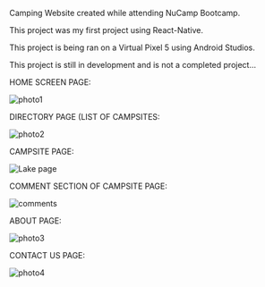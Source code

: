 Camping Website created while attending NuCamp Bootcamp.

This project was my first project using React-Native. 

This project is being ran on a Virtual Pixel 5 using Android Studios.

This project is still in development and is not a completed project...




HOME SCREEN PAGE:


![photo1](https://github.com/user-attachments/assets/3139276f-8171-425d-a222-4ee1eca1d32d) 



DIRECTORY PAGE (LIST OF CAMPSITES:


![photo2](https://github.com/user-attachments/assets/318eb429-9969-498a-9cbf-46a28d9bda01)



CAMPSITE PAGE:



![Lake page](https://github.com/user-attachments/assets/2015bb33-bac4-47ec-b7cf-3f29a4d98cd1)



COMMENT SECTION OF CAMPSITE PAGE:



![comments](https://github.com/user-attachments/assets/801a951c-7561-411b-96fa-fcbc0c7a74af)



ABOUT PAGE:


![photo3](https://github.com/user-attachments/assets/6af5d98f-11d8-47af-a32e-ec9947bf4053) 



CONTACT US PAGE:


![photo4](https://github.com/user-attachments/assets/d132c609-2442-4edb-9be5-f06ae3d64a9e)




